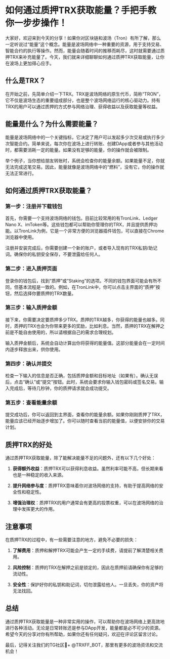 # 如何通过质押TRX获取能量？手把手教你一步步操作！

大家好，欢迎来到今天的分享！如果你对区块链和波场（Tron）有所了解，那么一定听说过“能量”这个概念。能量是波场网络中一种重要的资源，用于支持交易、智能合约的执行等操作。然而，能量会随着时间的推移而耗尽，这时就需要通过质押TRX来补充能量了。今天，我们就来详细聊聊如何通过质押TRX获取能量，让你在波场上更加得心应手。

## 什么是TRX？

在开始之前，先简单介绍一下TRX。TRX是波场网络的原生代币，简称“TRON”，它不仅是波场生态的重要组成部分，也是整个波场网络运行的核心驱动力。持有TRX的用户可以通过质押的方式参与网络治理、获得收益以及获取能量等权益。

## 能量是什么？为什么需要能量？

能量是波场网络中的一个关键指标，它决定了用户可以发起多少次交易或执行多少次智能合约。简单来说，每次你在波场上进行转账、创建DApp或者参与其他活动时，都需要消耗一定的能量。如果没有足够的能量，你的操作就会被限制。

举个例子，当你想给朋友转账时，系统会检查你的能量余额。如果能量不足，你就无法完成这笔交易。因此，能量就像是波场网络中的“燃料”，没有它，你的操作就无法正常进行。

## 如何通过质押TRX获取能量？

### 第一步：注册并下载钱包

首先，你需要一个支持波场网络的钱包。目前比较常用的有TronLink、Ledger Nano X、imToken等。这些钱包都可以帮助你管理你的TRX，并且提供质押功能。以TronLink为例，它是一个非常方便的浏览器插件钱包，可以直接在Chrome浏览器中使用。

注册并安装完成后，你需要创建一个新的账户，或者导入现有的TRX私钥/助记词。确保你的私钥安全保存，不要泄露给任何人。

### 第二步：进入质押页面

登录你的钱包后，找到“质押”或“Staking”的选项。不同的钱包界面可能会有所不同，但基本流程是一致的。例如，在TronLink中，你可以点击主界面的“质押”按钮，然后选择你要质押的TRX数量。

### 第三步：输入质押金额

接下来，你需要决定要质押多少TRX。质押的TRX越多，你获得的能量也越多。同时，质押的TRX也会为你带来更多的奖励，比如利息。当然，质押的TRX在解押之前是不能自由使用的，所以请根据自己的需求合理规划。

输入质押金额后，系统会自动计算出你将获得的能量值。这部分能量会在一定时间内逐步释放出来，供你使用。

### 第四步：确认并提交

检查一下输入的信息是否正确，包括质押金额和目标地址（如果有）。确认无误后，点击“确认”或“提交”按钮。此时，系统会要求你输入钱包密码或签名交易。输入完成后，等待几秒钟，你的质押请求就会成功提交。

### 第五步：查看能量余额

提交成功后，你可以返回到主界面，查看你的能量余额。如果你刚刚质押了TRX，能量应该已经开始逐步增加了。你可以随时查看当前的能量值，以便安排你的交易计划。

## 质押TRX的好处

通过质押TRX获取能量，除了能解决能量不足的问题外，还有以下几个好处：

1. **获得额外收益**：质押TRX可以获得利息收益。虽然利率可能不高，但长期来看也是一种稳定的收入来源。
   
2. **提升网络参与度**：质押TRX意味着你对波场网络的支持，有助于提高网络的安全性和稳定性。

3. **增强治理权**：质押TRX的用户通常会有更高的投票权重，可以在波场网络的治理中发挥更大的作用。

## 注意事项

在质押TRX的过程中，有一些需要注意的地方，避免不必要的损失：

1. **了解费用**：质押和解押TRX可能会产生一定的手续费，请提前了解清楚相关费用。

2. **风险控制**：质押的TRX在解押之前是锁定的，因此在质押前请确保你有足够的流动性。

3. **安全性**：保护好你的私钥和助记词，切勿泄露给他人。一旦丢失，你的资产将无法找回。

## 总结

通过质押TRX获取能量是一种非常实用的操作，可以帮助你在波场网络上更高效地进行各种活动。无论是日常转账还是参与DApp开发，能量都是必不可少的资源。希望今天的分享对你有所帮助，如果你还有任何疑问，欢迎在评论区留言讨论。

最后，记得关注我们的TG社区💪+ @TRXFF_BOT，那里有更多的波场资讯和交流机会！